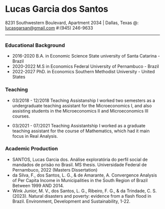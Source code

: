 # Lucas Garcia dos Santos
8231 Southwestern Boulevard, Apartment 2034 | Dallas, Texas
@: lucasgarsan@gmail.com
#:(945) 246-9633


---

### Educational Background

* 2016-2020 B.A. in Economic Science
       State university of Santa Catarina - Brazil
* 2020-2022 M.S in Economics
        Federal University of Pernambuco - Brazil
* 2022-2027 PhD. in Economics
        Southern Methodist University - United States

### Teaching

* 03/2018 - 12/2018 Teaching Assistanship
I worked two semesters as a undergraduate teaching assistant for the Microeconomics I, and also assisting students in the Microeconomics II and Microeconomics III courses.

* 03/2021 - 07/2021 Teaching Assistantship
I worked as a graduate teaching assistant for the course of Mathematics, which had it main focus in Real Analysis.

### Academic Production

* SANTOS, Lucas Garcia dos. Análise exploratória do perfil social de mandados de prisão no Brasil. MS thesis. Universidade Federal de Pernambuco, 2022 (Masters Dissertation)
* da Silva, F., dos Santos, L. G., & de Amarante, A. Convergence Analysis of Per Capita Income in Municipalities in the South Region of Brazil Between 1999 AND 2014.
* Wink Junior, M. V., dos Santos, L. G., Ribeiro, F. G., & da Trindade, C. S. (2023). Natural disasters and poverty: evidence from a flash flood in Brazil. Environment, Development and Sustainability, 1-22.
